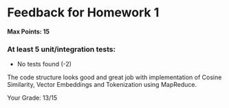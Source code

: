 # Feedback for Homework 1
**Max Points: 15**

### At least 5 unit/integration tests:
- No tests found (-2)

The code structure looks good and great job with implementation of Cosine Similarity, Vector Embeddings and Tokenization using MapReduce.

Your Grade: 13/15